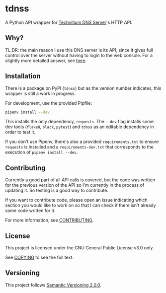 # tdnss

A Python API wrapper for [Technitium DNS Server](https://github.com/TechnitiumSoftware/DnsServer)'s HTTP API.

## Why?

TL;DR: the main reason I use this DNS server is its API, since it gives full
control over the server without having to login to the web console.
For a slightly more detailed answer, see
[here](https://www.julioloayzam.com/blog/tdnss/).

## Installation

There is a package on PyPI (`tdnss`) but as the version number indicates, this
wrapper is still a work in progress.

For development, use the provided Pipfile:
```bash
pipenv install --dev
```
This installs the only dependency, `requests`.  The `--dev` flag installs some
dev tools (`flake8`, `black`, `pytest`) and `tdnss` as an editable dependency in
order to test it.

If you don't use Pipenv, there's also a provided `requirements.txt` to ensure
`requests` is installed and a `requirements-dev.txt` that corresponds to the
execution of `pipenv install --dev`.

## Contributing

Currently a good part of all API calls is covered, but the code was written for
the previous version of the API so I'm currently in the process of updating it.
So testing is a good way to contribute.

If you want to contribute code, please open an issue indicating which section
you would like to work on so that I can check if there isn't already some code
written for it.

For more information, see [CONTRIBUTING](./CONTRIBUTING.md).

## License

This project is licensed under the GNU General Public License v3.0 only.

See [COPYING](./COPYING) to see the full text.

## Versioning

This project follows [Semantic Versioning 2.0.0](https://semver.org/spec/v2.0.0.html).
